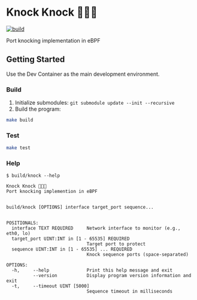 # Knock Knock :punch::punch::door:
[![build](https://github.com/rhargreaves/knock-knock/actions/workflows/build.yml/badge.svg)](https://github.com/rhargreaves/knock-knock/actions/workflows/build.yml)

Port knocking implementation in eBPF

## Getting Started

Use the Dev Container as the main development environment.

### Build

1. Initialize submodules: `git submodule update --init --recursive`
2. Build the program:

```sh
make build
```

### Test

```sh
make test
```

### Help

```
$ build/knock --help

Knock Knock 👊👊🚪
Port knocking implemention in eBPF


build/knock [OPTIONS] interface target_port sequence...


POSITIONALS:
  interface TEXT REQUIRED     Network interface to monitor (e.g., eth0, lo)
  target_port UINT:INT in [1 - 65535] REQUIRED
                              Target port to protect
  sequence UINT:INT in [1 - 65535] ... REQUIRED
                              Knock sequence ports (space-separated)

OPTIONS:
  -h,     --help              Print this help message and exit
          --version           Display program version information and exit
  -t,     --timeout UINT [5000]
                              Sequence timeout in milliseconds
```